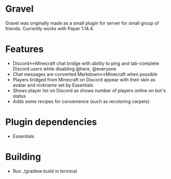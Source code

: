 # Gravel

Gravel was originally made as a small plugin for server for small group of friends.
Currently works with Paper 1.14.4.

# Features
* Discord<->Minecraft chat bridge with ability to ping and tab-complete Discord users while disabling @here, @everyone
* Chat messages are converted Markdown<->Minecraft when possible
* Players bridged from Minecraft on Discord appear with their skin as avatar and nickname set by Essentials
* Shows player list on Discord as shows number of players online on bot's status
* Adds some recipes for convenience (such as recoloring carpets)

# Plugin dependencies
* Essentials

# Building
* Run ./gradlew build in terminal

